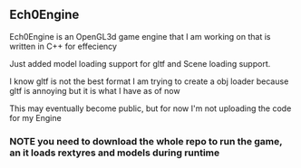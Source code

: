 <h2>Ech0Engine</h2>
Ech0Engine is an OpenGL3d game engine that I am working on that is written in C++ for effeciency

Just added model loading support for gltf
and Scene loading support.

I know gltf is not the best format I am trying to create a obj loader because gltf is annoying but it is what I have as of now

This may eventually become public, but for now I'm not uploading the code for my Engine

<h3>NOTE you need to download the whole repo to run the game, an it loads rextyres and models during runtime</h2>